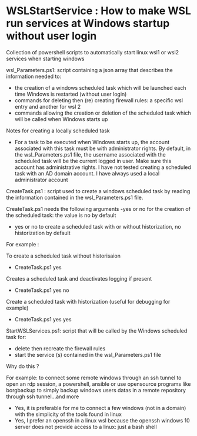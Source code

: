 # WSLStartService : How to make WSL run services at Windows startup without user login
Collection of powershell scripts to automatically start linux wsl1 or wsl2 services when starting windows

wsl_Parameters.ps1: script containing a json array that describes the information needed to:
 - the creation of a windows scheduled task which will be launched each time Windows is restarted (without user login)
 - commands for deleting then (re) creating firewall rules: a specific wsl entry and another for wsl 2
 - commands allowing the creation or deletion of the scheduled task which will be called when Windows starts up

Notes for creating a locally scheduled task
- For a task to be executed when Windows starts up, the account associated with this task must be with administrator rights. By default, in the wsl_Parameters.ps1 file, the username associated with the scheduled task will be the current logged in user. Make sure this account has administrative rights. I have not tested creating a scheduled task with an AD domain account. I have always used a local administrator account

CreateTask.ps1 : script used to create a windows scheduled task by reading the information contained in the wsl_Parameters.ps1 file. 

CreateTask.ps1 needs the following arguments
 -yes or no for the creation of the scheduled task: the value is no by default
- yes or no to create a scheduled task with or without historization, no historization by default

For example :

To create a scheduled task without historisaion
- CreateTask.ps1 yes

Creates a scheduled task and deactivates logging if present
- CreateTask.ps1 yes no

Create a scheduled task with historization (useful for debugging for example)
- CreateTask.ps1 yes yes


StartWSLServices.ps1: script that will be called by the Windows scheduled task for:
- delete then recreate the firewall rules
- start the service (s) contained in the wsl_Parameters.ps1 file

Why do this ?

For example: to connect some remote windows through an ssh tunnel to open an rdp session, a powershell,  ansible or use opensource programs like borgbackup to simply backup  windows users datas in a remote repository through ssh tunnel...and more

 - Yes, it is preferable for me to connect a few windows (not in a domain) with the simplicity of the tools found in linux
 - Yes, I prefer an openssh in a linux wsl because the openssh windows 10 server does not provide access to a linux: just a bash shell
